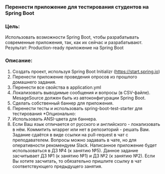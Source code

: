 ### Перенести приложение для тестирования студентов на Spring Boot

### Цель:
Использовать возможности Spring Boot, чтобы разрабатывать современные приложения, так, как их сейчас и разрабатывают.<br/>
Результат: Production-ready приложение на Spring Boot

### Описание:
1. Создать проект, используя Spring Boot Initializr (https://start.spring.io)
2. Перенести приложение проведения опросов из прошлого домашнего задания.
3. Перенести все свойства в application.yml
4. Локализовать выводимые сообщения и вопросы (в CSV-файле). MesageSource должен быть из автоконфигурации Spring Boot.
5. Сделать собственный баннер для приложения.
6. Перенести тесты и использовать spring-boot-test-starter для тестирования
*Опционально:
7. Использовать ANSI-цвета для баннера.
8. Если Ваш язык отличается от русского и английского - локализовать в нём. Коммитить wrapper или нет в репозиторий - решать Вам. Задание сдаётся в виде ссылки на pull-request в чат с преподавателем. Вопросы можно задавать в чате, но для оперативности рекомендуем Slack. Написанное приложение будет использоваться в ДЗ №4 (к занятию №5). Данное задание засчитывает ДЗ №1 (к занятию №1) и ДЗ №2 (к занятию №2). Если Вы хотите засчитать, то обязательно пришлите ссылку в чат соответствующего предыдущего занятия.